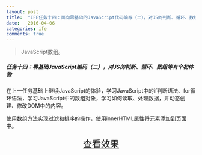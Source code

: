 ```yaml
---
layout: post
title:  "IFE任务十四：面向零基础的JavaScript代码编写（二），对JS的判断、循环、数组等有个初体验"
date:   2016-04-06
categories: ife
comments: true
---
```


>JavaScript数组。

##### 任务十四：零基础JavaScript编码（二），对JS的判断、循环、数组等有个初体验

在上一任务基础上继续JavaScript的体验，学习JavaScript中的if判断语法、for循环语法，学习JavaScript中的数组对象，学习如何读取、处理数据，并动态创建、修改DOM中的内容。

使用数组方法实现过滤和排序的操作，使用innerHTML属性将元素添加到页面中。

<div>
<a href="https://irife.github.io/ife/tliyun/task14/task14.html" target="_blank"><div style="height:50px;line-height:50px;text-align:center;font-size:24px;">查看效果</div></a>
</div>

